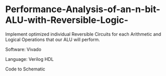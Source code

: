# Performance-Analysis-of-an-n-bit-ALU-with-Reversible-Logic-
Implement optimized individual Reversible Circuits for each Arithmetic and Logical Operations that our ALU will perform.​

Software: Vivado​

Language: Verilog HDL​

Code to Schematic​
